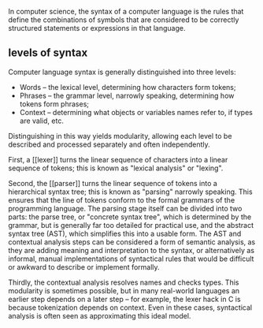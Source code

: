 In computer science, the syntax of a computer language is the rules that define the combinations of symbols that are considered to be correctly structured statements or expressions in that language.

## levels of syntax

Computer language syntax is generally distinguished into three levels:

* Words – the lexical level, determining how characters form tokens;
* Phrases – the grammar level, narrowly speaking, determining how tokens form phrases;
* Context – determining what objects or variables names refer to, if types are valid, etc.

Distinguishing in this way yields modularity, allowing each level to be described and processed separately and often independently.

First, a [[lexer]] turns the linear sequence of characters into a linear sequence of tokens; this is known as "lexical analysis" or "lexing".

Second, the [[parser]] turns the linear sequence of tokens into a hierarchical syntax tree; this is known as "parsing" narrowly speaking. This ensures that the line of tokens conform to the formal grammars of the programming language. The parsing stage itself can be divided into two parts: the parse tree, or "concrete syntax tree", which is determined by the grammar, but is generally far too detailed for practical use, and the abstract syntax tree (AST), which simplifies this into a usable form. The AST and contextual analysis steps can be considered a form of semantic analysis, as they are adding meaning and interpretation to the syntax, or alternatively as informal, manual implementations of syntactical rules that would be difficult or awkward to describe or implement formally.

Thirdly, the contextual analysis resolves names and checks types. This modularity is sometimes possible, but in many real-world languages an earlier step depends on a later step – for example, the lexer hack in C is because tokenization depends on context. Even in these cases, syntactical analysis is often seen as approximating this ideal model.